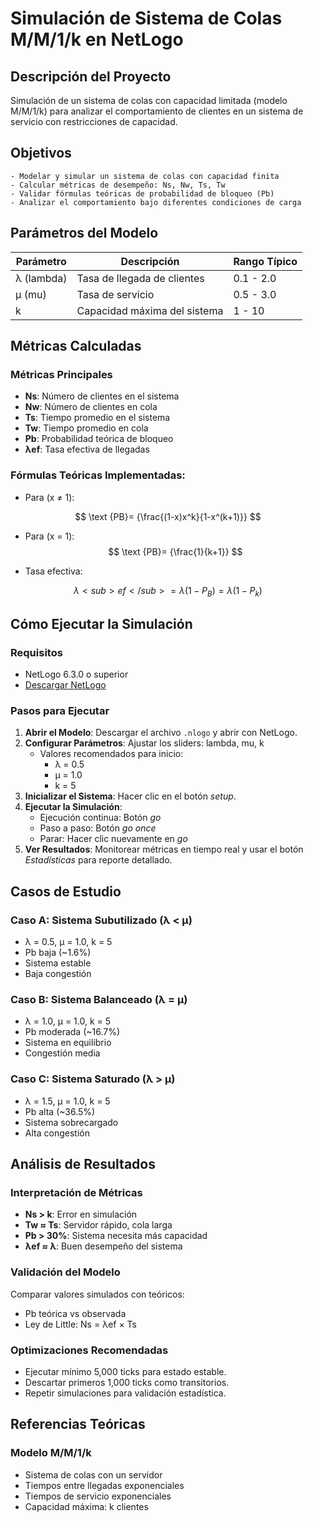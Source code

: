 # Simulación de Sistema de Colas M/M/1/k en NetLogo

## Descripción del Proyecto
Simulación de un sistema de colas con capacidad limitada (modelo M/M/1/k) para analizar el comportamiento de clientes en un sistema de servicio con restricciones de capacidad.

## Objetivos
    - Modelar y simular un sistema de colas con capacidad finita
    - Calcular métricas de desempeño: Ns, Nw, Ts, Tw
    - Validar fórmulas teóricas de probabilidad de bloqueo (Pb)
    - Analizar el comportamiento bajo diferentes condiciones de carga

## Parámetros del Modelo
| Parámetro | Descripción                           | Rango Típico     |
|-----------|---------------------------------------|------------------|
| λ (lambda) | Tasa de llegada de clientes           | 0.1 - 2.0       |
| μ (mu)     | Tasa de servicio                      | 0.5 - 3.0       |
| k          | Capacidad máxima del sistema          | 1 - 10          |

## Métricas Calculadas

### Métricas Principales
- **Ns**: Número de clientes en el sistema
- **Nw**: Número de clientes en cola
- **Ts**: Tiempo promedio en el sistema
- **Tw**: Tiempo promedio en cola
- **Pb**: Probabilidad teórica de bloqueo
- **λef**: Tasa efectiva de llegadas
    
### Fórmulas Teóricas Implementadas:

- Para (x ≠ 1):

$$
\text {PB}= {\frac{(1-x)x^k}{1-x^(k+1)}}
$$

- Para (x = 1):
$$
\text {PB}= {\frac{1}{k+1}}
$$

- Tasa efectiva:

$$
{\lambda}<sub>ef</sub> = {\lambda}(1 - P_B) = {\lambda}(1 - P_k)
$$


## Cómo Ejecutar la Simulación

### Requisitos
- NetLogo 6.3.0 o superior
- [Descargar NetLogo](https://ccl.northwestern.edu/netlogo/)

### Pasos para Ejecutar
1. **Abrir el Modelo**: Descargar el archivo `.nlogo` y abrir con NetLogo.
2. **Configurar Parámetros**: Ajustar los sliders: lambda, mu, k
    - Valores recomendados para inicio:
      - λ = 0.5
      - μ = 1.0
      - k = 5
3. **Inicializar el Sistema**: Hacer clic en el botón *setup*.
4. **Ejecutar la Simulación**:
    - Ejecución continua: Botón *go*
    - Paso a paso: Botón *go once*
    - Parar: Hacer clic nuevamente en *go*
5. **Ver Resultados**: Monitorear métricas en tiempo real y usar el botón *Estadísticas* para reporte detallado.

## Casos de Estudio

### Caso A: Sistema Subutilizado (λ < μ)
- λ = 0.5, μ = 1.0, k = 5
- Pb baja (~1.6%)
- Sistema estable
- Baja congestión

### Caso B: Sistema Balanceado (λ = μ)
- λ = 1.0, μ = 1.0, k = 5
- Pb moderada (~16.7%)
- Sistema en equilibrio
- Congestión media

### Caso C: Sistema Saturado (λ > μ)
- λ = 1.5, μ = 1.0, k = 5
- Pb alta (~36.5%)
- Sistema sobrecargado
- Alta congestión

## Análisis de Resultados

### Interpretación de Métricas
- **Ns > k**: Error en simulación
- **Tw ≈ Ts**: Servidor rápido, cola larga
- **Pb > 30%**: Sistema necesita más capacidad
- **λef ≈ λ**: Buen desempeño del sistema

### Validación del Modelo
Comparar valores simulados con teóricos:
- Pb teórica vs observada
- Ley de Little: Ns = λef × Ts

### Optimizaciones Recomendadas
- Ejecutar mínimo 5,000 ticks para estado estable.
- Descartar primeros 1,000 ticks como transitorios.
- Repetir simulaciones para validación estadística.

## Referencias Teóricas

### Modelo M/M/1/k
- Sistema de colas con un servidor
- Tiempos entre llegadas exponenciales
- Tiempos de servicio exponenciales
- Capacidad máxima: k clientes

